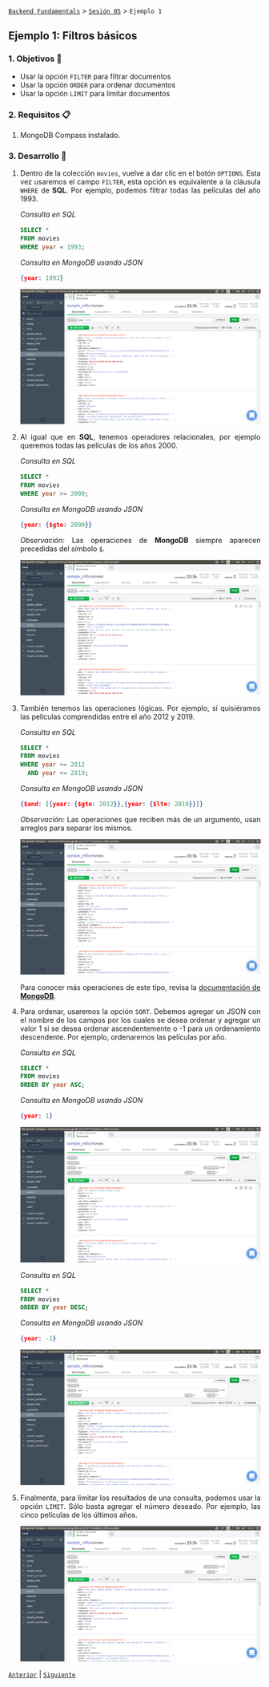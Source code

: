 [`Backend Fundamentals`](../../README.md) > [`Sesión 05`](../README.md) > `Ejemplo 1`

## Ejemplo 1: Filtros básicos

<div style="text-align: justify;">

### 1. Objetivos :dart:

- Usar la opción `FILTER` para filtrar documentos
- Usar la opción `ORDER` para ordenar documentos
- Usar la opción `LIMIT` para limitar documentos

### 2. Requisitos :clipboard:

1. MongoDB Compass instalado.

### 3. Desarrollo :rocket:

1. Dentro de la colección `movies`, vuelve a dar clic en el botón `OPTIONS`.  Esta vez usaremos el campo `FILTER`, esta opción es equivalente a la cláusula `WHERE` de __SQL__. Por ejemplo, podemos filtrar todas las películas del año 1993.

   *Consulta en SQL*
  
   ```sql
   SELECT *
   FROM movies
   WHERE year = 1993;
   ```
  
   *Consulta en MongoDB usando JSON*
  
   ```json
   {year: 1993}
   ```

    ![imagen](imagenes/s4e31.png)

2. Al igual que en __SQL__, tenemos operadores relacionales, por ejemplo queremos todas las películas de los años 2000.

   *Consulta en SQL*
   
   ```sql
   SELECT *
   FROM movies
   WHERE year >= 2000;
   ```
   
   *Consulta en MongoDB usando JSON*
   
   ```json
   {year: {$gte: 2000}}
   ```
   
   *Observación:* Las operaciones de __MongoDB__ siempre aparecen precedidas del símbolo `$`.
   
   ![imagen](imagenes/s4e32.png)

3. También tenemos las operaciones lógicas. Por ejemplo, si quisiéramos las películas comprendidas entre el año 2012 y 2019.

   *Consulta en SQL*
   
   ```sql
   SELECT *
   FROM movies
   WHERE year >= 2012
     AND year <= 2019;
   ```
   
   *Consulta en MongoDB usando JSON*
   
   ```json
   {$and: [{year: {$gte: 2012}},{year: {$lte: 2019}}]}
   ```
   
   *Observación:* Las operaciones que reciben más de un argumento, usan arreglos para separar los mismos.

   ![imagen](imagenes/s4e33.png)
   
   Para conocer más operaciones de este tipo, revisa la [documentación de __MongoDB__](https://docs.mongodb.com/manual/reference/operator/query/). 
   
4. Para ordenar, usaremos la opción `SORT`. Debemos agregar un JSON con el nombre de los campos por los cuales se desea ordenar y agregar un valor 1 si se desea ordenar ascendentemente o -1 para un ordenamiento descendente. Por ejemplo, ordenaremos las películas por año.

   *Consulta en SQL*

   ```sql
   SELECT *
   FROM movies
   ORDER BY year ASC;
   ```
   
   *Consulta en MongoDB usando JSON*
   
   ```json
   {year: 1}
   ```
   
   ![imagen](imagenes/s4e34.png)
   
    *Consulta en SQL*

   ```sql
   SELECT *
   FROM movies
   ORDER BY year DESC;
   ```
   
   *Consulta en MongoDB usando JSON*
   
   ```json
   {year: -1}
   ```
   
   ![imagen](imagenes/s4e35.png)
   
5. Finalmente, para limitar los resultados de una consulta, podemos usar la opción `LIMIT`. Sólo basta agregar el número deseado. Por ejemplo, las cinco películas de los últimos años.

   ![imagen](imagenes/s4e36.png)

[`Anterior`](../README.md) | [`Siguiente`](../Reto-01/Readme.md)

</div>
